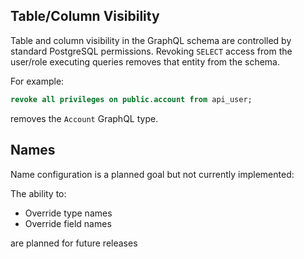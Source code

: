## Table/Column Visibility
Table and column visibility in the GraphQL schema are controlled by standard PostgreSQL permissions. Revoking `SELECT` access from the user/role executing queries removes that entity from the schema.

For example:
```sql
revoke all privileges on public.account from api_user;
```
removes the `Account` GraphQL type.


## Names
Name configuration is a planned goal but not currently implemented:

The ability to:

- Override type names
- Override field names

are planned for future releases


